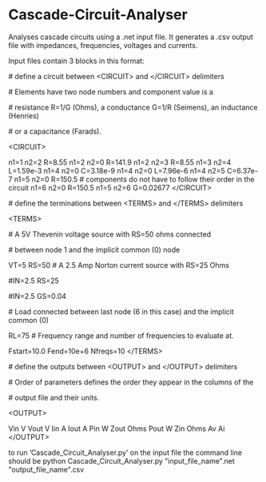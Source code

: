 # Cascade-Circuit-Analyser
Analyses cascade circuits using a .net input file. It generates a .csv output file with impedances, frequencies, voltages and currents. 

Input files contain 3 blocks in this format:

\# define a circuit between \<CIRCUIT> and \</CIRCUIT> delimiters

\# Elements have two node numbers and component value is a 

\# resistance R=1/G (Ohms), a conductance G=1/R (Seimens), an inductance (Henries)

\# or a capacitance (Farads).

\<CIRCUIT>

n1=1 n2=2 R=8.55
n1=2 n2=0 R=141.9
n1=2 n2=3 R=8.55
n1=3 n2=4 L=1.59e-3
n1=4 n2=0 C=3.18e-9
n1=4 n2=0 L=7.96e-6
n1=4 n2=5 C=6.37e-7
n1=5 n2=0 R=150.5
\# components do not have to follow their order in the circuit
n1=6 n2=0 R=150.5
n1=5 n2=6 G=0.02677
\</CIRCUIT>

\# define the terminations between \<TERMS> and \</TERMS> delimiters

\<TERMS>

\# A 5V Thevenin voltage source with RS=50 ohms connected

\# between node 1 and the implicit common (0) node

VT=5 RS=50
\# A 2.5 Amp Norton current source with RS=25 Ohms

\#IN=2.5 RS=25

\#IN=2.5 GS=0.04

\# Load connected between last node (6 in this case) and the implicit common (0)

RL=75
\# Frequency range and number of frequencies to evaluate at. 

Fstart=10.0 Fend=10e+6 Nfreqs=10
\</TERMS>


\# define the outputs between \<OUTPUT> and \</OUTPUT> delimiters

\# Order of parameters defines the order they appear in the columns of the 

\# output file and their units.

\<OUTPUT>

Vin V
Vout V
Iin A
Iout A
Pin W
Zout Ohms
Pout W
Zin Ohms
Av 
Ai
\</OUTPUT>

to run ’Cascade_Circuit_Analyser.py’ on the input file the command line should be
python Cascade_Circuit_Analyser.py "input_file_name".net "output_file_name".csv

